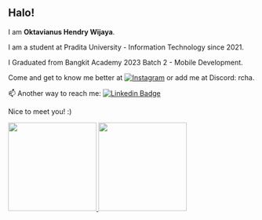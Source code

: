 ## Halo! 

I am **Oktavianus Hendry Wijaya**.

I am a student at Pradita University - Information Technology since 2021.

I Graduated from Bangkit Academy 2023 Batch 2 - Mobile Development.

Come and get to know me better at [![Instagram](https://img.shields.io/badge/-Oktav.-magenta?style=flat&logo=Instagram&logoColor=white)](https://www.instagram.com/oktav._) or add me at Discord: rcha.

:mailbox: Another way to reach me: [![Linkedin Badge](https://img.shields.io/badge/-Oktavianus_Hendry_Wijaya-blue?style=flat&logo=Linkedin&logoColor=white)](https://www.linkedin.com/in/oktavianus-hendry-wijaya-b60066239/)

Nice to meet you! :)

<p align="left">
<a href="https://github.com/OktavianusHendry">
  <img height="180em" src="https://github-readme-stats-eight-theta.vercel.app/api?username=OktavianusHendry&show_icons=true&theme=algolia&include_all_commits=true&count_private=true"/>
  <img height="180em" src="https://github-readme-stats-eight-theta.vercel.app/api/top-langs/?username=OktavianusHendry&layout=compact&langs_count=8&theme=algolia"/>
</a>
</p>
